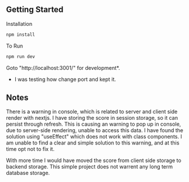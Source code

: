 ## Getting Started

Installation

```bash
npm install
```

To Run
```bash
npm run dev
```

Goto "http://localhost:3001/" for development*.

* I was testing how change port and kept it.
## Notes
There is a warning in console, which is related to server and client side render with nextjs. I have storing the score in session storage, so it can persist through refresh. This is causing an warning to pop up in console, due to server-side rendering, unable to access this data. I have found the solution using "useEffect" which does not work with class components. I am unable to find a clear and simple solution to this warning, and at this time opt not to fix it. 

With more time I would have moved the score from client side storage to backend storage. This simple project does not warrent any long term database storage.


